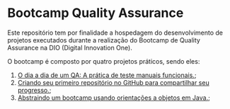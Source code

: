 # Bootcamp Quality Assurance

Este repositório tem por finalidade a hospedagem do desenvolvimento de projetos executados durante a realização do Bootcamp de Quality Assurance na DIO (Digital Innovation One).

O bootcamp é composto por quatro projetos práticos, sendo eles:

1. [O dia a dia de um QA: A prática de teste manuais funcionais.](https://github.com/larissagnvs/qabootcamp/tree/main/projetoi);
2. [Criando seu primeiro repositório no GitHub para compartilhar seu progresso.](https://github.com/larissagnvs/qabootcamp/blob/main/projetoii/guia_basico_markdown.md);
3. [Abstraindo um bootcamp usando orientações a objetos em Java.](https://github.com/larissagnvs/qabootcamp/tree/main/projetoiii);
